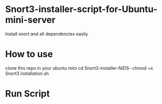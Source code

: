 # Snort3-installer-script-for-Ubuntu-mini-server
Install snort and all dependencies easily
# How to use 
clone this repo in your ubuntu mini
cd Snort3-installer-NIDS-
chmod +x Snort3 installation.sh
# Run Script
